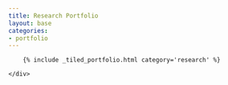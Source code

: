 ```yaml
---
title: Research Portfolio
layout: base
categories:
- portfolio
---
```


<div class="row portfolio">
    <div class="col-12">

        {% include _tiled_portfolio.html category='research' %}

    </div>
</div>
